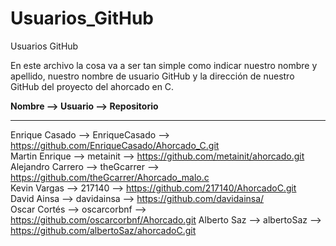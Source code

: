 # Usuarios_GitHub
Usuarios GitHub

En este archivo la cosa va a ser tan simple como indicar nuestro nombre y apellido, nuestro nombre de usuario GitHub y la dirección de nuestro GitHub del proyecto del ahorcado en C.

**Nombre --> Usuario --> Repositorio**
***
Enrique Casado --> EnriqueCasado --> https://github.com/EnriqueCasado/Ahorcado_C.git  
Martin Enrique --> metainit --> https://github.com/metainit/ahorcado.git  
Alejandro Carrero --> theGcarrer --> https://github.com/theGcarrer/Ahorcado_malo.c  
Kevin Vargas --> 217140 --> https://github.com/217140/AhorcadoC.git  
David Ainsa --> davidainsa --> https://github.com/davidainsa/  
Oscar Cortés --> oscarcorbnf --> https://github.com/oscarcorbnf/Ahorcado.git
Alberto Saz --> albertoSaz --> https://github.com/albertoSaz/ahorcadoC.git
